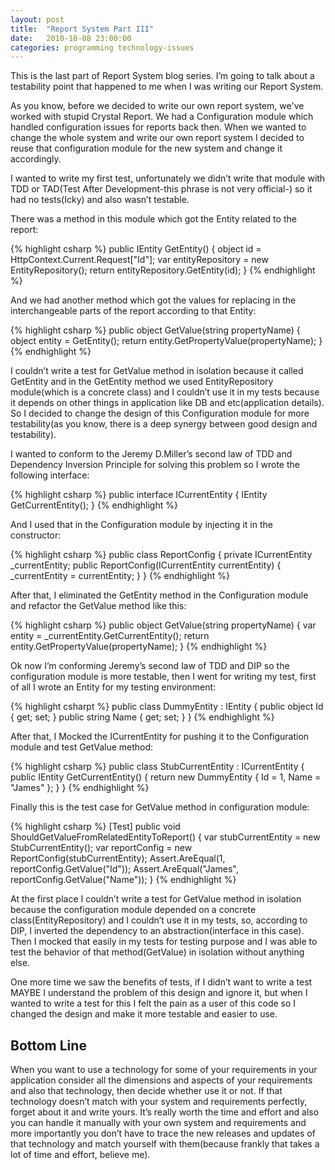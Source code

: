 ```yaml
---
layout: post
title:  "Report System Part III"
date:   2010-10-08 23:00:00
categories: programming technology-issues
---
```


This is the last part of Report System blog series. I’m going to talk about a testability point that happened to me when I was writing our Report System.

As you know, before we decided to write our own report system, we've worked with stupid Crystal Report. We had a Configuration module which handled configuration issues for reports back then. When we wanted to change the whole system and write our own report system I decided to reuse that configuration module for the new system and change it accordingly.

I wanted to write my first test, unfortunately we didn’t write that module with TDD or TAD(Test After Development-this phrase is not very official-) so it had no tests(Icky) and also wasn’t testable.

There was a method in this module which got the Entity related to the report:

{% highlight csharp %}
public IEntity GetEntity()
{
  object id = HttpContext.Current.Request["Id"];
  var entityRepository = new EntityRepository();
  return entityRepository.GetEntity(id);
}
{% endhighlight %}

And we had another method which got the values for replacing in the interchangeable parts of the report according to that Entity:

{% highlight csharp %}
public object GetValue(string propertyName)
{
  object entity = GetEntity();
  return entity.GetPropertyValue(propertyName);
}
{% endhighlight %}

I couldn’t write a test for GetValue method in isolation because it called GetEntity and in the GetEntity method we used EntityRepository module(which is a concrete class) and I couldn’t use it in my tests because it depends on other things in application like DB and etc(application details). So I decided to change the design of this Configuration module for more testability(as you know, there is a deep synergy between good design and testability).

I wanted to conform to the Jeremy D.Miller’s second law of TDD and Dependency Inversion Principle for solving this problem so I wrote the following interface:

{% highlight csharp %}
public interface ICurrentEntity
{
  IEntity GetCurrentEntity();
}
{% endhighlight %}

And I used that in the Configuration module by injecting it in the constructor:

{% highlight csharp %}
public class ReportConfig
{
  private ICurrentEntity _currentEntity;
  public ReportConfig(ICurrentEntity currentEntity)
  {
      _currentEntity = currentEntity;
  }
}
{% endhighlight %}

After that, I eliminated the GetEntity method in the Configuration module and refactor the GetValue method like this:

{% highlight csharp %}
public object GetValue(string propertyName)
{
  var entity = _currentEntity.GetCurrentEntity();
  return entity.GetPropertyValue(propertyName);
}
{% endhighlight %}

Ok now I’m conforming Jeremy’s second law of TDD and DIP so the configuration module is more testable, then I went for writing my test, first of all I wrote an Entity for my testing environment:

{% highlight csharpt %}
public class DummyEntity : IEntity
{
  public object Id { get; set; }
  public string Name { get; set; }
}
{% endhighlight %}

After that, I Mocked the ICurrentEntity for pushing it to the Configuration module and test GetValue method:

{% highlight csharp %}
public class StubCurrentEntity : ICurrentEntity
{
  public IEntity GetCurrentEntity()
  {
      return new DummyEntity { Id = 1, Name = &quot;James&quot; };
  }
}
{% endhighlight %}

Finally this is the test case for GetValue method in configuration module:

{% highlight csharp %}
[Test]
public void ShouldGetValueFromRelatedEntityToReport()
{
  var stubCurrentEntity = new StubCurrentEntity();
  var reportConfig = new ReportConfig(stubCurrentEntity);
  Assert.AreEqual(1, reportConfig.GetValue(&quot;Id&quot;));
  Assert.AreEqual(&quot;James&quot;, reportConfig.GetValue(&quot;Name&quot;));
}
{% endhighlight %}

At the first place I couldn’t  write a test for GetValue method in isolation because the configuration module depended on a concrete class(EntityRepository) and I couldn’t use it in my tests, so, according to DIP, I inverted the dependency to an abstraction(interface in this case). Then I mocked that easily in my tests for testing purpose and I was able to test the behavior of that method(GetValue) in isolation without anything else.

One more time we saw the benefits of tests, if I didn’t want to write a test MAYBE I understand the problem of this design and ignore it, but when I wanted to write a test for this I felt the pain as a user of this code so I changed the design and make it more testable and easier to use.

## Bottom Line

When you want to use a technology for some of your requirements in your application consider all the dimensions and aspects of your requirements and also that technology, then decide whether use it or not. If that technology doesn’t match with your system and requirements perfectly, forget about it and write yours. It’s really worth the time and effort and also you can handle it manually with your own system and requirements and more importantly you don’t have to trace the new releases and updates of that technology and match yourself with them(because frankly that takes a lot of time and effort, believe me).
